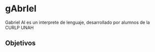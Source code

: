 # gAbrIel

Gabriel AI es un interprete de lenguaje, desarrollado por alumnos de la CURLP UNAH

## Objetivos